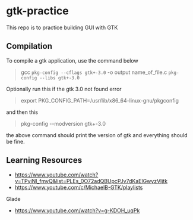 # gtk-practice

This repo is to practice building GUI with GTK

## Compilation

To compile a gtk application, use the command below

> gcc `pkg-config --cflags gtk+-3.0` -o output name_of_file.c `pkg-config --libs gtk+-3.0`

Optionally run this if the gtk 3.0 not found error

> export PKG_CONFIG_PATH=/usr/lib/x86_64-linux-gnu/pkgconfig

and then this

> pkg-config --modversion gtk+-3.0

the above command should print the version of gtk and everything should be fine.

## Learning Resources

- https://www.youtube.com/watch?v=TPyiNl_fmyQ&list=PLEs_0O72adQBUpcPJv7dKaElGwyzVljtk
- https://www.youtube.com/c/MichaelB-GTK/playlists

Glade

- https://www.youtube.com/watch?v=g-KDOH_uqPk
